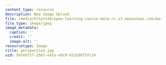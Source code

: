 ```yaml
---
content_type: resource
description: New image Upload
file: /media/https%3A/open-learning-course-data-rc.s3.amazonaws.com/mas-962-special-topics-new-textiles-spring-2010/5bfe6f272563e41ae9c96132d6f5fc24_perspective.jpg
file_type: image/jpeg
image_metadata:
  caption: ''
  credit: ''
  image-alt: ''
resourcetype: Image
title: perspective.jpg
uid: 5bfe6f27-2563-e41a-e9c9-6132d6f5fc24
---
```

